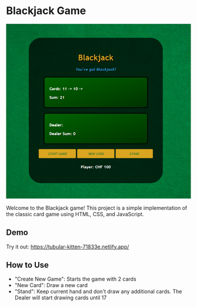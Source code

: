 # Blackjack Game

<img src="Screenshot.png" alt="Project Image" width="600"/>

Welcome to the Blackjack game! This project is a simple implementation of the classic card game using HTML, CSS, and JavaScript.

## Demo
Try it out: https://tubular-kitten-71833e.netlify.app/

## How to Use
- "Create New Game": Starts the game with 2 cards
- "New Card": Draw a new card
- "Stand": Keep current hand and don't draw any additional cards. The Dealer will start drawing cards until 17




